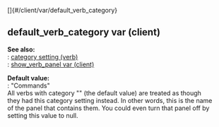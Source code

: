 []{#/client/var/default_verb_category}    
## default_verb_category var (client)    
**See also:**    
:   [category setting (verb)](/ref/verb/set/category.md)    
:   [show_verb_panel var (client)](/ref/client/var/show_verb_panel.md)    
<!-- -->    
**Default value:**    
:   \"Commands\"    
All verbs with category \"\" (the default value) are treated as though    
they had this category setting instead. In other words, this is the name    
of the panel that contains them. You could even turn that panel off by    
setting this value to null.  